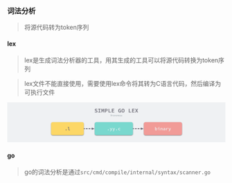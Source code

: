 ### 词法分析

> 将源代码转为token序列

#### lex

> lex是生成词法分析器的工具，用其生成的工具可以将源代码转换为token序列

> lex文件不能直接使用，需要使用lex命令将其转为C语言代码，然后编译为可执行文件

![8_lex_compile.png](../../img/8_lex_compile.png)


#### go

> go的词法分析是通过`src/cmd/compile/internal/syntax/scanner.go`
